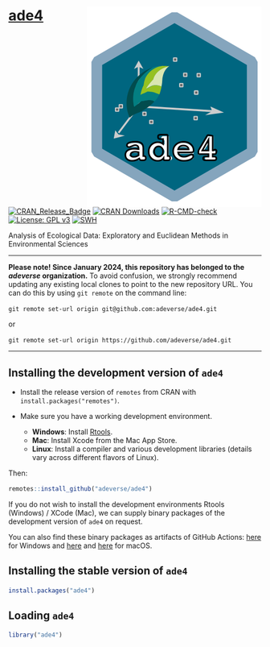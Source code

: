 # [ade4](http://pbil.univ-lyon1.fr/ADE-4/) <img src="man/figures/logo.svg" align="right" />

[![CRAN_Release_Badge](https://www.r-pkg.org/badges/version-ago/ade4)](http://cran.r-project.org/package=ade4)
[![CRAN Downloads](https://cranlogs.r-pkg.org/badges/ade4)](https://cran.r-project.org/package=ade4)
[![R-CMD-check](https://github.com/adeverse/ade4/actions/workflows/R-CMD-check.yaml/badge.svg)](https://github.com/adeverse/ade4/actions/workflows/R-CMD-check.yaml)
[![License: GPL v3](https://img.shields.io/badge/License-GPLv3-blue.svg)](https://www.gnu.org/licenses/gpl-3.0)
[![SWH](https://archive.softwareheritage.org/badge/origin/https://github.com/adeverse/ade4/)](https://archive.softwareheritage.org/browse/origin/?origin_url=https://github.com/adeverse/ade4)

Analysis of Ecological Data: Exploratory and Euclidean Methods in Environmental Sciences

---------------------------

**Please note! Since January 2024, this repository has belonged to the *adeverse* organization.**
To avoid confusion, we strongly recommend updating any existing local clones to point to the new 
repository URL. You can do this by using `git remote` on the command line:

`git remote set-url origin git@github.com:adeverse/ade4.git`

or 

`git remote set-url origin https://github.com/adeverse/ade4.git`

---------------------------


Installing the development version of `ade4`
-------------

- Install the release version of `remotes` from CRAN with `install.packages("remotes")`.

- Make sure you have a working development environment.
    * **Windows**: Install [Rtools](http://cran.r-project.org/bin/windows/Rtools/).
    * **Mac**: Install Xcode from the Mac App Store.
    * **Linux**: Install a compiler and various development libraries (details vary across different flavors of Linux).
    
Then:

```r
remotes::install_github("adeverse/ade4")
```


If you do not wish to install the development environments Rtools (Windows) / XCode (Mac), we can supply binary packages of the development version of `ade4` on request. 

You can also find these binary packages as artifacts of GitHub Actions: [here](https://github.com/adeverse/ade4/actions/workflows/build-bin-windows.yaml) for Windows and [here](https://github.com/adeverse/ade4/actions/workflows/build-bin-macOS-x64.yaml) and [here](https://github.com/adeverse/ade4/actions/workflows/build-bin-macOS-M1.yaml) for macOS.


Installing the stable version of `ade4`
-------------

```r
install.packages("ade4")
```


Loading `ade4`
-------------

```r
library("ade4")
```
